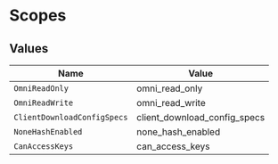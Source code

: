 # Scopes


## Values

| Name                         | Value                        |
| ---------------------------- | ---------------------------- |
| `OmniReadOnly`               | omni_read_only               |
| `OmniReadWrite`              | omni_read_write              |
| `ClientDownloadConfigSpecs`  | client_download_config_specs |
| `NoneHashEnabled`            | none_hash_enabled            |
| `CanAccessKeys`              | can_access_keys              |